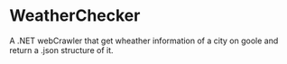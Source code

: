 # WeatherChecker
A .NET webCrawler that get wheather information of a city on goole and return a .json structure of it. 
